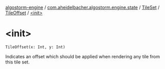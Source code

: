 [algostorm-engine](../../../index.md) / [com.aheidelbacher.algostorm.engine.state](../../index.md) / [TileSet](../index.md) / [TileOffset](index.md) / [&lt;init&gt;](.)

# &lt;init&gt;

`TileOffset(x: Int, y: Int)`

Indicates an offset which should be applied when rendering any tile from
this tile set.

